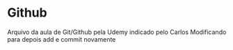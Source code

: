 # Github

Arquivo da aula de Git/Github pela Udemy indicado pelo Carlos
Modificando para depois add e commit novamente
